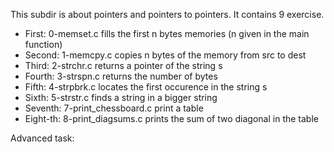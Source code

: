 This subdir is about pointers and pointers to pointers. It contains 9 exercise.
- First: 0-memset.c fills the first n bytes memories (n given in the main
function)
- Second: 1-memcpy.c copies n bytes of the memory from src to dest
- Third: 2-strchr.c returns a pointer of the string s
- Fourth: 3-strspn.c returns the number of bytes
- Fifth: 4-strpbrk.c locates the first occurence in the string s
- Sixth: 5-strstr.c finds a string in a bigger string
- Seventh: 7-print_chessboard.c print a table
- Eight-th: 8-print_diagsums.c prints the sum of two diagonal in the table

Advanced task:
